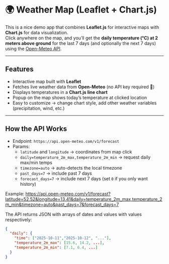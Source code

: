 # 🌍 Weather Map (Leaflet + Chart.js)

This is a nice demo app that combines **Leaflet.js** for interactive maps with **Chart.js** for data visualization.  
Click anywhere on the map, and you’ll get the **daily temperature (°C) at 2 meters above ground** for the last 7 days (and optionally the next 7 days) using the [Open-Meteo API](https://open-meteo.com/).

---

## Features
- Interactive map built with **Leaflet**
- Fetches live weather data from **Open-Meteo** (no API key required 🎉)
- Displays temperatures in a **Chart.js line chart**
- Popup on the map shows today’s temperature at clicked location
- Easy to customize → change chart style, add other weather variables (precipitation, wind, etc.)

---

## How the API Works
- Endpoint: `https://api.open-meteo.com/v1/forecast`
- Params:
  - `latitude` and `longitude` → coordinates from map click
  - `daily=temperature_2m_max,temperature_2m_min` → request daily max/min temps
  - `timezone=auto` → auto-detects the local timezone
  - `past_days=7` → include past 7 days
  - `forecast_days=7` → include next 7 days (set `0` if you only want history)
  
Example:
https://api.open-meteo.com/v1/forecast?latitude=52.52&longitude=13.41&daily=temperature_2m_max,temperature_2m_min&timezone=auto&past_days=7&forecast_days=7

The API returns JSON with arrays of dates and values with values respectively:
```json
{
  "daily": {
    "time": ["2025-10-11","2025-10-12", "..."],
    "temperature_2m_max": [15.6, 14.2, ...],
    "temperature_2m_min": [7.1, 6.4, ...]
  }
}
